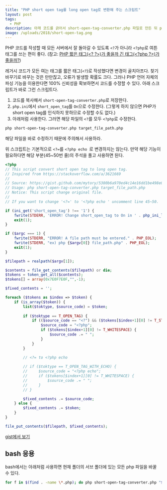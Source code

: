 ```yaml
---
title: "PHP short open tag를 long open tag로 변환해 주는 스크립트"
layout: post
tags:
  - PHP
description: 아래 코드를 긁어서 short-open-tag-converter.php 파일로 만든 뒤 php short-open-tag-converter.php filepath.php 형식으로 사용하면 된다.
image: /uploads/2018/short-open-tag.png
---
```


PHP 코드를 작성할 때 모든 서버에서 잘 돌아갈 수 있도록 `<?`가 아니라 `<?php`로 여튼 태그를 쓰는 편이 좋다. (참고: [PHP 짧은 태그(&lt;? ?>)가 좋을까 긴 태그(&lt;?php ?>)가 좋을까?][1])

레거시 코드가 모든 여는 태그를 짧은 태그(`<?`)로 작성했다면 변경이 골치아프다. 찾기 바꾸기로 바꾸는 것은 만만찮고, 오류가 발생할 확률도 크다. 그러나 PHP 언어 자체의 파싱 기능을 이용한다면 100% 신뢰성을 확보하면서 코드를 수정할 수 있다. 아래 스크립트가 바로 그런 스크립트다.

1. 코드를 복사해서 `short-open-tag-converter.php`로 저장한다. 
2. `php.ini`에서 `short_open_tag`를 `On`으로 수정한다. (그렇게 하지 않으면 PHP가 short open tag를 인식하지 못하므로 수정할 수도 없다.)
3. 아래처럼 사용한다. 그러면 해당 파일의 `<?`를 모두 `<?php`로 수정한다.

~~~ bash
php short-open-tag-converter.php target_file_path.php
~~~

해당 파일을 바로 수정하기 때문에 주의해서 사용하라.

위 스크립트는 기본적으로 `<?=`를 `<?php echo `로 변경하지는 않는다. 만약 해당 기능이 필요하다면 해당 부분(45~50번 줄)의 주석을 풀고 사용하면 된다. 

~~~ php
<?php
// This script convert short open tag to long open tag.
// Inspired from https://stackoverflow.com/a/3621669
//
// Source: https://gist.github.com/mytory/5380b6a970ed4c14e16dd1be498e0919
// Usage: php short-open-tag-converter.php target_file_path.php
// Notice: This script change original file.
//
// If you want to change '<?=' to '<?php echo ' uncomment line 45~50.

if (ini_get('short_open_tag') !== '1') {
    fwrite(STDERR, 'ERROR! Change short_open_tag to On in ' . php_ini_loaded_file() . PHP_EOL);
    exit(1);
}

if ($argc === 1) {
    fwrite(STDERR, "ERROR! A file path must be entered." . PHP_EOL);
    fwrite(STDERR, "ex) php {$argv[0]} file_path.php" . PHP_EOL);
    exit(1);
}

$filepath = realpath($argv[1]);

$contents = file_get_contents($filepath) or die;
$tokens = token_get_all($contents);
$tokens[] = array(0x7E0F7E0F,"",-1);

$fixed_contents = '';

foreach ($tokens as $index => $token) {
    if (is_array($token)) {
        list($toktype, $source_code) = $token;
        
        if ($toktype == T_OPEN_TAG) {
            if (($source_code == "<?") && ($tokens[$index+1][0] != T_STRING)) {
                $source_code = "<?php";
                if ($tokens[$index+1][0] != T_WHITESPACE) {
                    $source_code .= " ";
                }
            }
        }

        // <?= to <?php echo
        
        // if ($toktype == T_OPEN_TAG_WITH_ECHO) {
        //     $source_code = "<?php echo";
        //     if ($tokens[$index+1][0] != T_WHITESPACE) {
        //         $source_code .= " ";
        //     }
        // }

        $fixed_contents .= $source_code;
    } else {
        $fixed_contents .= $token;
    }
}

file_put_contents($filepath, $fixed_contents);
~~~

[gist에서 보기][2]

## bash 응용

bash에서는 아래처럼 사용하면 현재 폴더의 서브 폴더에 있는 모든 php 파일을 바꿀 수 있다.

~~~ bash
for f in $(find . -name \*.php); do php short-open-tag-converter.php "$f"; done
~~~

[1]: https://mytory.net/2017/04/12/is-it-better-to-use-the-short-open-tag-in-php.html
[2]: https://gist.github.com/mytory/5380b6a970ed4c14e16dd1be498e0919